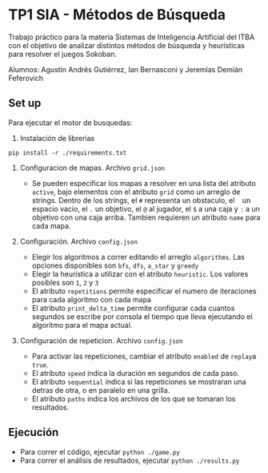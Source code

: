 
# TP1 SIA - Métodos de Búsqueda

Trabajo práctico para la materia Sistemas de Inteligencia Artificial del ITBA con el objetivo de analizar distintos métodos de búsqueda y heurísticas para resolver el juegos Sokoban.

Alumnos: Agustín Andrés Gutiérrez, Ian Bernasconi y Jeremías Demián Feferovich
## Set up
Para ejecutar el motor de busquedas:
1. Instalación de librerias
   
```pip install -r ./requirements.txt```

1. Configuracion de mapas. Archivo `grid.json`
    - Se pueden especificar los mapas a resolver en una lista del atributo `active`, bajo elementos con el atributo `grid` como un arreglo de strings. Dentro de los strings, el `#` representa un obstaculo, el ` ` un espacio vacio, el `.` un objetivo, el `@` al jugador, el `$` a una caja y `:` a un objetivo con una caja arriba. Tambien requieren un atributo `name` para cada mapa.

2. Configuración. Archivo `config.json`
    - Elegir los algoritmos a correr editando el arreglo `algorithms`. Las opciones disponibles son `bfs`, `dfs`, `a_star` y `greedy`
    - Elegir la heurística a utilizar con el atributo `heuristic`. Los valores posibles son `1`, `2` y `3`
    - El atributo `repetitions` permite especificar el numero de iteraciones para cada algoritmo con cada mapa
    - El atributo `print_delta_time` permite configurar cada cuantos segundos se escribe por consola el tiempo que lleva ejecutando el algoritmo para el mapa actual.

3. Configuración de repeticion. Archivo `config.json`
    - Para activar las repeticiones, cambiar el atributo `enabled` de `replay`a `true`. 
    - El atributo `speed` indica la duración en segundos de cada paso.
    - El atributo `sequential` indica si las repeticiones se mostraran una detras de otra, o en paralelo en una grilla.
    - El atributo `paths` indica los archivos de los que se tomaran los resultados.

## Ejecución
- Para correr el código, ejecutar `python ./game.py`
- Para correr el análisis de resultados, ejecutar `python ./results.py`